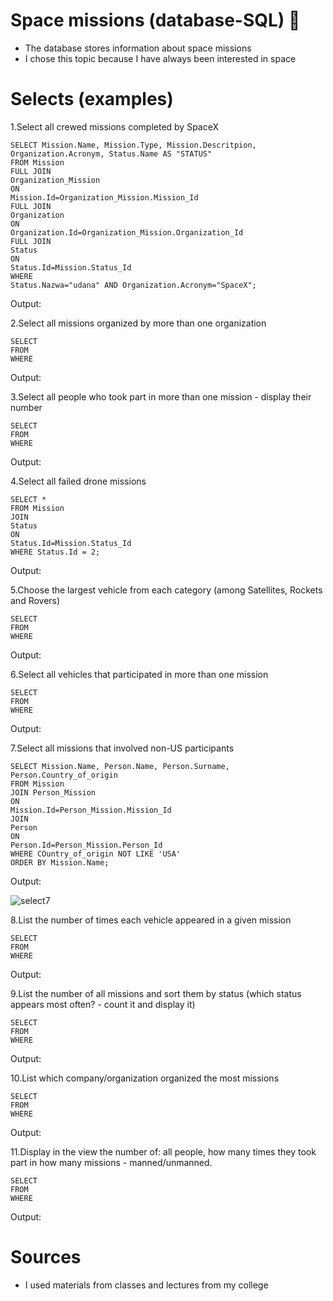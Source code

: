 # Space missions (database-SQL) 🚀

* The database stores information about space missions
* I chose this topic because I have always been interested in space

# Selects (examples)

1.Select all crewed missions completed by SpaceX
```
SELECT Mission.Name, Mission.Type, Mission.Descritpion, Organization.Acronym, Status.Name AS "STATUS"
FROM Mission
FULL JOIN
Organization_Mission
ON
Mission.Id=Organization_Mission.Mission_Id
FULL JOIN
Organization
ON
Organization.Id=Organization_Mission.Organization_Id
FULL JOIN
Status
ON
Status.Id=Mission.Status_Id
WHERE
Status.Nazwa="udana" AND Organization.Acronym="SpaceX";
```
Output: 

2.Select all missions organized by more than one organization
```
SELECT
FROM
WHERE
```
Output: 

3.Select all people who took part in more than one mission - display their number
```
SELECT
FROM
WHERE
```
Output: 

4.Select all failed drone missions
```
SELECT *
FROM Mission
JOIN
Status
ON
Status.Id=Mission.Status_Id
WHERE Status.Id = 2;
```
Output: 

5.Choose the largest vehicle from each category (among Satellites, Rockets and Rovers)
```
SELECT
FROM
WHERE
```
Output: 

6.Select all vehicles that participated in more than one mission
```
SELECT
FROM
WHERE
```
Output: 

7.Select all missions that involved non-US participants
```
SELECT Mission.Name, Person.Name, Person.Surname, Person.Country_of_origin
FROM Mission
JOIN Person_Mission
ON
Mission.Id=Person_Mission.Mission_Id
JOIN
Person
ON
Person.Id=Person_Mission.Person_Id
WHERE COuntry_of_origin NOT LIKE 'USA'
ORDER BY Mission.Name;
```
Output: 

![select7](https://github.com/lucaseq333/Space-missions---database-SQL/assets/116523351/8c3fdc13-32e3-43a2-8e09-92cce7fa5309)

8.List the number of times each vehicle appeared in a given mission
```
SELECT
FROM
WHERE
```
Output: 

9.List the number of all missions and sort them by status (which status appears most often? - count it and display it)
```
SELECT
FROM
WHERE
```
Output: 

10.List which company/organization organized the most missions
```
SELECT
FROM
WHERE
```
Output: 

11.Display in the view the number of: all people, how many times they took part in how many missions - manned/unmanned.
```
SELECT
FROM
WHERE
```
Output: 

# Sources
* I used materials from classes and lectures from my college
